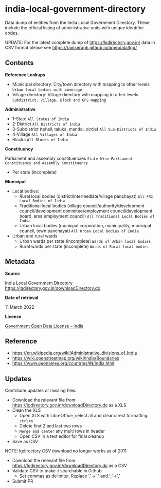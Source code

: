 # india-local-government-directory

Data dump of entities from the India Local Government Directory. These include the official listing of administrative units with unique identifier codes.

UPDATE: For the latest complete dump of https://lgdirectory.gov.in/ data in CSV format please see https://ramseraph.github.io/opendata/lgd/

## Contents

**Reference Lookups**
- Municipal directory: City/town directory with mapping to other levels `Urban local bodies with coverage`
- Village directory: Village directory with mapping to other levels `Subdistrict, Village, Block and GPS mapping`

**Administrative**

- 1-State `All States of India`
- 2-District `All Districts of India`
- 3-Subdistrict (tehsil, taluka, mandal, circle) `All Sub-Districts of India`
- 4-Village `All Villages of India`
- Blocks `All Blocks of India`

**Constituency**

Parliament and assembly constituencies `State Wise Parliament Constituency and Assembly Constituency`
 - Per state (incomplete)

**Municipal**

- Local bodies:  
  - Rural local bodies (district/intermediate/village panchayat) `All PRI Local Bodies of India`
  - Traditional local bodies (village council/authority/development council/development commitee/employment council/development board, area employment council) `All Traditional Local Bodies of India`
  - Urban local bodies (municpal corporation, municipality, municipal council, town panchayat) `All Urban Local Bodies of India`
- Urban and rural wards
  - Urban wards per state (incomplete) `Wards of Urban local bodies`
  - Rural wards per state (incomplete) `Wards of Rural local bodies`

## Metadata

**Source**

India Local Government Directory https://lgdirectory.gov.in/downloadDirectory.do

**Date of retrieval**

11 March 2022

**License**

[Government Open Data License – India](https://data.gov.in/sites/default/files/Gazette_Notification_OGDL.pdf)

## Reference

- https://en.wikipedia.org/wiki/Administrative_divisions_of_India
- https://wiki.openstreetmap.org/wiki/India/Boundaries
- https://www.geonames.org/countries/IN/india.html

## Updates

Contribute updates or missing files:

- Download the relevant file from https://lgdirectory.gov.in/downloadDirectory.do as a XLS
- Clean the XLS
  - Open XLS with LibreOffice, select all and clear direct formatting `ctrl+m`
  - Delete first 2 and last two rows
  - `Merge and center` any multi rows in header
  - Open CSV in a text editor for final cleanup
- Save as CSV

NOTE: lgdirectory CSV download no longer works as of 2011

- Download the relevant file from https://lgdirectory.gov.in/downloadDirectory.do as a CSV
- Validate CSV to make it searchable in Github 
  - Set commas as delimiter. Replace ','->' ' and ';'->','
- Submit PR


